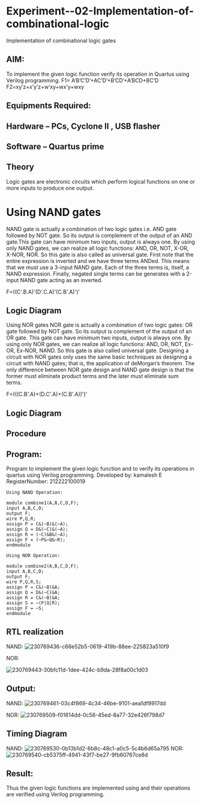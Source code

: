 # Experiment--02-Implementation-of-combinational-logic
Implementation of combinational logic gates
 
## AIM:
To implement the given logic function verify its operation in Quartus using Verilog programming.
 F1= A’B’C’D’+AC’D’+B’CD’+A’BCD+BC’D
F2=xy’z+x’y’z+w’xy+wx’y+wxy
 
 
 
## Equipments Required:
## Hardware – PCs, Cyclone II , USB flasher
## Software – Quartus prime


## Theory
 Logic gates are electronic circuits which perform logical functions on one or more inputs to produce one output.

# Using NAND gates
NAND gate is actually a combination of two logic gates i.e. AND gate followed by NOT gate. So its output is complement of the output of an AND gate.This gate can have minimum two inputs, output is always one. By using only NAND gates, we can realize all logic functions: AND, OR, NOT, X-OR, X-NOR, NOR. So this gate is also called as universal gate. First note that the entire expression is inverted and we have three terms ANDed. This means that we must use a 3-input NAND gate. Each of the three terms is, itself, a NAND expression. Finally, negated single terms can be generates with a 2-input NAND gate acting as an inverted.

F=((C'.B.A)'(D'.C.A)'(C.B'.A)')'
## Logic Diagram
Using NOR gates NOR gate is actually a combination of two logic gates: OR gate followed by NOT gate. So its output is complement of the output of an OR gate. This gate can have minimum two inputs, output is always one. By using only NOR gates, we can realize all logic functions: AND, OR, NOT, Ex-OR, Ex-NOR, NAND. So this gate is also called universal gate. Designing a circuit with NOR gates only uses the same basic techniques as designing a circuit with NAND gates; that is, the application of deMorgan’s theorem. The only difference between NOR gate design and NAND gate design is that the former must eliminate product terms and the later must eliminate sum terms.

F=(((C.B'.A)+(D.C'.A)+(C.B'.A))')'
## Logic Diagram
## Procedure
## Program:
Program to implement the given logic function and to verify its operations in quartus using Verilog programming.
Developed by: kamalesh E 
RegisterNumber: 212222100019 

```
Using NAND Operation:

module combine1(A,B,C,D,F);
input A,B,C,D;
output F;
wire P,Q,R;
assign P = C&(~B)&(~A);
assign Q = D&(~C)&(~A);
assign R = (~C)&B&(~A);
assign F = (~P&~Q&~R);
endmodule

Using NOR Operation:

module combine2(A,B,C,D,F);
input A,B,C,D;
output F;
wire P,Q,R,S;
assign P = C&(~B)&A;
assign Q = D&(~C)&A;
assign R = C&(~B)&A;
assign S = ~(P|Q|R);
assign F = ~S;
endmodule
```

## RTL realization
NAND:
![230769436-c66e52b5-0619-419b-88ee-225823a510f9](https://github.com/kamalesh2509/Experiment--02-Implementation-of-combinational-logic-/assets/120444689/d835c462-9707-4b6d-8960-344b27ce58e6)

NOR:

![230769443-30bfc11d-1dee-424c-b9da-28f8a00c1d03](https://github.com/kamalesh2509/Experiment--02-Implementation-of-combinational-logic-/assets/120444689/81b5f1ec-c0c5-41b6-bcf4-1f2573096c18)


## Output:
NAND:
![230769461-03c4f869-4c34-46be-9101-aea1df9917dd](https://github.com/kamalesh2509/Experiment--02-Implementation-of-combinational-logic-/assets/120444689/570d888f-7b1b-49bd-841c-26158d105464)

NOR:
![230769509-f01614dd-0c56-45ed-8a77-32e426f798d7](https://github.com/kamalesh2509/Experiment--02-Implementation-of-combinational-logic-/assets/120444689/205260d2-20d7-42c9-a831-5389811a75fc)

## Timing Diagram
NAND:
![230769530-0b13b1d2-6b8c-48c1-a0c5-5c4b6d65a795](https://github.com/kamalesh2509/Experiment--02-Implementation-of-combinational-logic-/assets/120444689/9a0df440-d193-4ca4-ab5f-253cd42c32e1)
NOR:
![230769540-cb5375ff-4941-43f7-be27-9fb60767ce8d](https://github.com/kamalesh2509/Experiment--02-Implementation-of-combinational-logic-/assets/120444689/6c3e4cbf-caa6-4d6a-acf9-988d31c473f9)


## Result:
Thus the given logic functions are implemented using  and their operations are verified using Verilog programming.
